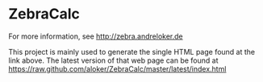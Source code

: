 ZebraCalc
=========
For more information, see <http://zebra.andreloker.de>

This project is mainly used to generate the single HTML page found at the link above. The latest version of that web page can be found at <https://raw.github.com/aloker/ZebraCalc/master/latest/index.html>